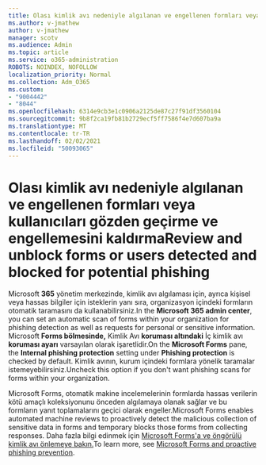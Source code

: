 ```yaml
---
title: Olası kimlik avı nedeniyle algılanan ve engellenen formları veya kullanıcıları gözden geçirme ve engellemesini kaldırma
ms.author: v-jmathew
author: v-jmathew
manager: scotv
ms.audience: Admin
ms.topic: article
ms.service: o365-administration
ROBOTS: NOINDEX, NOFOLLOW
localization_priority: Normal
ms.collection: Adm_O365
ms.custom:
- "9004442"
- "8044"
ms.openlocfilehash: 6314e9cb3e1c0906a2125de87c27f91df3560104
ms.sourcegitcommit: 9b8f2ca19fb81b2729ecf5ff7586f4e7d607ba9a
ms.translationtype: MT
ms.contentlocale: tr-TR
ms.lasthandoff: 02/02/2021
ms.locfileid: "50093065"
---
```

# <a name="review-and-unblock-forms-or-users-detected-and-blocked-for-potential-phishing"></a><span data-ttu-id="075de-102">Olası kimlik avı nedeniyle algılanan ve engellenen formları veya kullanıcıları gözden geçirme ve engellemesini kaldırma</span><span class="sxs-lookup"><span data-stu-id="075de-102">Review and unblock forms or users detected and blocked for potential phishing</span></span>

<span data-ttu-id="075de-103">Microsoft **365** yönetim merkezinde, kimlik avı algılaması için, ayrıca kişisel veya hassas bilgiler için isteklerin yanı sıra, organizasyon içindeki formların otomatik taramasını da kullanabilirsiniz.</span><span class="sxs-lookup"><span data-stu-id="075de-103">In the **Microsoft 365 admin center**, you can set an automatic scan of forms within your organization for phishing detection as well as requests for personal or sensitive information.</span></span> <span data-ttu-id="075de-104">Microsoft **Forms bölmesinde,** Kimlik Avı **koruması altındaki** İç kimlik avı **koruması ayarı** varsayılan olarak işaretlidir.</span><span class="sxs-lookup"><span data-stu-id="075de-104">On the **Microsoft Forms** pane, the **Internal phishing protection** setting under **Phishing protection** is checked by default.</span></span> <span data-ttu-id="075de-105">Kimlik avının, kurum içindeki formlara yönelik taramalar istemeyebilirsiniz.</span><span class="sxs-lookup"><span data-stu-id="075de-105">Uncheck this option if you don't want phishing scans for forms within your organization.</span></span>

<span data-ttu-id="075de-106">Microsoft Forms, otomatik makine incelemelerinin formlarda hassas verilerin kötü amaçlı koleksiyonunu önceden algılamaya olanak sağlar ve bu formların yanıt toplamalarını geçici olarak engeller.</span><span class="sxs-lookup"><span data-stu-id="075de-106">Microsoft Forms enables automated machine reviews to proactively detect the malicious collection of sensitive data in forms and temporary blocks those forms from collecting responses.</span></span> <span data-ttu-id="075de-107">Daha fazla bilgi edinmek için [Microsoft Forms'a ve öngörülü kimlik avı önlemeye bakın.](https://support.microsoft.com/office/microsoft-forms-and-proactive-phishing-prevention-b3950a20-296d-4e8e-96f5-594ced998a90)</span><span class="sxs-lookup"><span data-stu-id="075de-107">To learn more, see [Microsoft Forms and proactive phishing prevention](https://support.microsoft.com/office/microsoft-forms-and-proactive-phishing-prevention-b3950a20-296d-4e8e-96f5-594ced998a90).</span></span>
